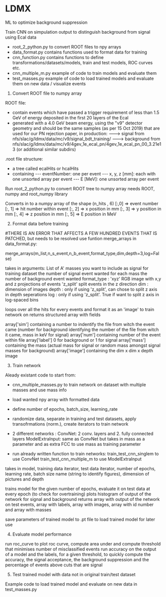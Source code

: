# LDMX
ML to optimize background suppression

Train CNN on simpulation output to distinguish background from signal using Ecal data


- root_2_python.py to convert ROOT files to npy arrays
- data_format.py contains functions used to format data for training
- cnn_function.py contains functions to define transformations/datasets/models, train and test models, ROC curves etc.
- cnn_multiple_m.py example of code to train models and evaluate them
- test_masses.py example of code to load trained models and evaluate them on new data / visualize events

1. Convert ROOT file to numpy array

ROOT file:
- contain events which have passed a trigger requirement of less than 1.5 GeV of energy deposited in the first 20 layers of the Ecal
- generated with a 4.0 GeV beam energy, using the "v9" detector geometry and should be the same samples (as per 15 Oct 2019) that are used for our PN rejection paper, in production: 
---> signal from  nfs/slac/g/ldmx/data/mc/v9/signal_bdt_training/
---> background from  nfs/slac/g/ldmx/data/mc/v9/4gev_1e_ecal_pn/4gev_1e_ecal_pn_00_3.21e13 (or additional similar subdirs)

.root file structure:
- a tree called ecalHits or hcalHits
- containing 
--- eventNumber: one per event
--- x, y, z [mm]: each with one unsorted array per event
--- E [MeV]: one unsorted array per event

Run root_2_python.py to convert ROOT tree to numpy array
needs ROOT, numpy and root_numpy library

Converts in to a numpy array of the shape (n_hits , 6)
[:,0] => event number
[:, 1] => hit number within event
[:, 2] => x position in mm
[:, 3] => y position in mm
[:, 4] => z position in mm
[:, 5] => E position in MeV

2. Format data before training
 
 #THERE IS AN ERROR THAT AFFECTS A FEW HUNDRED EVENTS THAT IS PATCHED, but needs to be resolved
 use funtion merge_arrays in data_format.py:
 
 merge_arrays(m_list,n_s_event,n_b_event,format_type,dim,depth=3,log=False)
 
 takes in arguments:
 List of A' masses you want to include as signal for training dataset
 the number of signal event wanted for each mass
 the number of background event wanted
 format_type : 'xyz' RGB image with x,y and z projections of events
               'z_split' split events in the z direction 
 dim : dimension of images
 depth : only if using 'z_split', can chose to split z axis in depth seperations
 log : only if using 'z_split'. True if want to split z axis in log-spaced bins
 
 loops over all the hits for every events and format it as an 'image' to train network on
 returns structured array with fields
 
 array['sim'] containing a number to indentify the file from witch the event came (number for background identifying the number of the file from witch it came, mass in keV for signal)
 array['num'] containing number of the event within file
 array['label'] 0 for background or 1 for signal
 array['mass'] containing the mass (actual mass for signal or random mass amongst signal masses for background)
 array['image'] containing the dim x dim x depth image
 
 3.  Train network
 
 Aleady existant code to start from:
 - cnn_multiple_masses.py to train network on dataset with multiple masses and use mass info
 
 - load wanted npy array with formatted data
 - define number of epochs, batch_size, learning_rate
 - randomize data, separate in training and test datasets, apply transofrmations (norm.), create iterators to train network
 - 2 different networks :
    ConvNet: 2 conv. layers and 2. fully connected layers
    ModelExtraInput: same as ConvNet but takes in mass as a parameter and as extra FCC to use mass as training parameter
    
 - run already written function to train networks:
  train_test_cnn_singlem to use ConvNet
  train_test_cnn_multiple_m to use ModelExtraInput
  
  takes in model, training data iterator, test data iterator, number of epochs, learning rate, batch size 
  name (string to identify figures), dimension of pictures and depth
  
  trains model for the given number of epochs, evaluate it on test data at every epoch (to check for overtraining)
  plots histogram of output of the network for signal and background
  returns array with output of the network on test events, array with labels, array with images, array with id number and array with masses
  
  save parameters of trained model to .pt file to load trained model for later use
  
  4. Evaluate model performance
 
  run roc_curve to plot roc curve, compute area under and compute threshold that minimises number of misclassified events
  run accuracy on the output of a model and the labels, for a given threshold, to quickly compute the accuracy, the signal 
  acceptance, the background suppression and the percentage of events above cuts that are signal
  
  5. Test trained model with data not in original train/test dataset
  
  Example code to load trained model and evaluate on new data in test_masses.py
